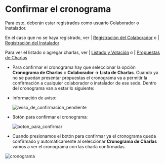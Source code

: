 # Confirmar el cronograma

Para esto, deberán estar registrados como usuario Colaborador o Instalador.

En el caso que no se haya registrado, ver | [Registración del Colaborador](https://github.com/reyiyo/eventoL/wiki/3_Registraci%C3%B3n-del-Colaborador) o | [Registración del Instalador](https://github.com/reyiyo/eventoL/wiki/4_Registraci%C3%B3n-del-Instalador)

Para ver el listado o agregar charlas, ver | [Listado y Votación](https://github.com/reyiyo/eventoL/wiki/8_Lista-Votaci%C3%B3n-de-Charlas) o | [Propuestas de Charlas](https://github.com/reyiyo/eventoL/wiki/7_Propuestas-de-Charlas)

* Para confirmar el cronograma hay que seleccionar la opción **Cronograma de Charlas** o **Colaborador -> Lista de Charlas**. Cuando ya no se puedan presentar propuestas el cronograma va a permitir la confirmación a cualquier colaborador o instalador de ese sede. Dentro del cronograma van a estar lo siguiente:

 * Información de aviso:

   ![aviso_de_confirmacion_pendiente](http://i62.tinypic.com/20t45di.png)

 * Botón para confirmar el cronograma:

   ![boton_para_confirmar](http://i58.tinypic.com/9kbh8z.png)

* Cuando presionamos el botón para confirmar ya el cronograma queda confirmado y automáticamente al seleccionar **Cronograma de Charlas** vamos a ver el cronograma con las charla confirmadas.

![cronograma](http://i62.tinypic.com/2639dp3.png)




